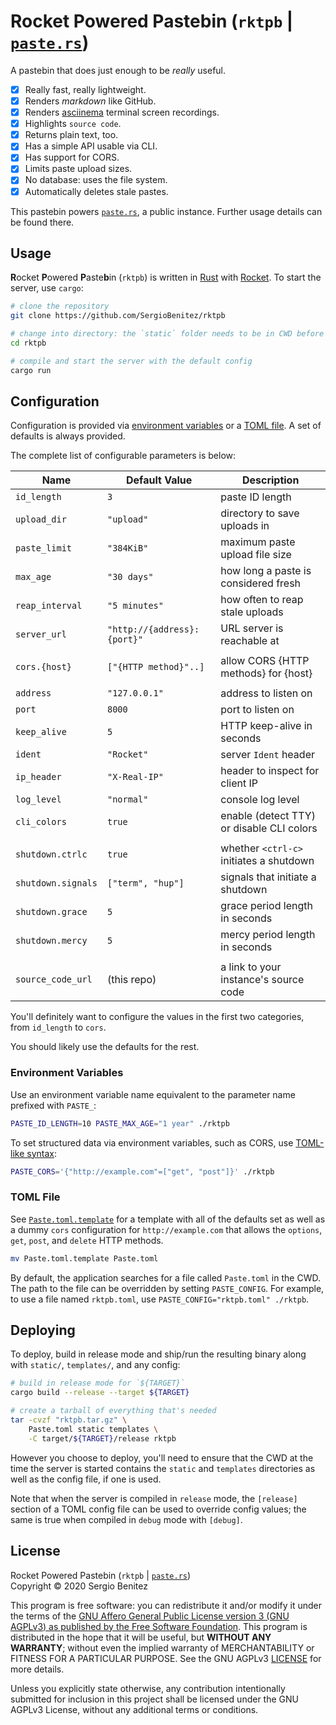 # Rocket Powered Pastebin (`rktpb` | [`paste.rs`])

A pastebin that does just enough to be _really_ useful.

  - [x] Really fast, really lightweight.
  - [x] Renders _markdown_ like GitHub.
  - [x] Renders [asciinema](https://asciinema.org) terminal screen recordings.
  - [x] Highlights `source code`.
  - [x] Returns plain text, too.
  - [x] Has a simple API usable via CLI.
  - [x] Has support for CORS.
  - [x] Limits paste upload sizes.
  - [x] No database: uses the file system.
  - [x] Automatically deletes stale pastes.

This pastebin powers [`paste.rs`], a public instance. Further usage details can
be found there.

[`paste.rs`]: https://paste.rs

## Usage

**R**ocket **P**owered **P**aste**b**in (`rktpb`) is written in
[Rust](https://rust-lang.org) with [Rocket](https://rocket.rs). To start the
server, use `cargo`:

```sh
# clone the repository
git clone https://github.com/SergioBenitez/rktpb

# change into directory: the `static` folder needs to be in CWD before running
cd rktpb

# compile and start the server with the default config
cargo run
```

## Configuration

Configuration is provided via [environment variables](#environment-variables) or
a [TOML file](#toml-file). A set of defaults is always provided.

The complete list of configurable parameters is below:

| Name               | Default Value               | Description                               |
|--------------------|-----------------------------|-------------------------------------------|
| `id_length`        | `3`                         | paste ID length
| `upload_dir`       | `"upload"`                  | directory to save uploads in              |
| `paste_limit`      | `"384KiB"`                  | maximum paste upload file size            |
| `max_age`          | `"30 days"`                 | how long a paste is considered fresh      |
| `reap_interval`    | `"5 minutes"`               | how often to reap stale uploads           |
| `server_url`       | `"http://{address}:{port}"` | URL server is reachable at                |
|                    |                             |                                           |
| `cors.{host}`      | `["{HTTP method}"..]`       | allow CORS {HTTP methods} for {host}      |
|                    |                             |                                           |
| `address`          | `"127.0.0.1"`               | address to listen on                      |
| `port`             | `8000`                      | port to listen on                         |
| `keep_alive`       | `5`                         | HTTP keep-alive in seconds                |
| `ident`            | `"Rocket"`                  | server `Ident` header                     |
| `ip_header`        | `"X-Real-IP"`               | header to inspect for client IP           |
| `log_level`        | `"normal"`                  | console log level                         |
| `cli_colors`       | `true`                      | enable (detect TTY) or disable CLI colors |
|                    |                             |                                           |
| `shutdown.ctrlc`   | `true`                      | whether `<ctrl-c>` initiates a shutdown   |
| `shutdown.signals` | `["term", "hup"]`           | signals that initiate a shutdown          |
| `shutdown.grace`   | `5`                         | grace period length in seconds            |
| `shutdown.mercy`   | `5`                         | mercy period length in seconds            |
|                    |                             |                                           |
| `source_code_url`  | (this repo)                 | a link to your instance's source code     |

You'll definitely want to configure the values in the first two categories, from
`id_length` to `cors`.

You should likely use the defaults for the rest.

### Environment Variables

Use an environment variable name equivalent to the parameter name prefixed with
`PASTE_`:

```sh
PASTE_ID_LENGTH=10 PASTE_MAX_AGE="1 year" ./rktpb
```

To set structured data via environment variables, such as CORS, use [TOML-like
syntax](https://docs.rs/figment/latest/figment/providers/struct.Env.html):

```sh
PASTE_CORS='{"http://example.com"=["get", "post"]}' ./rktpb
```

### TOML File

See [`Paste.toml.template`](Paste.toml.template) for a template with all of the
defaults set as well as a dummy `cors` configuration for `http://example.com`
that allows the `options`, `get`, `post`, and `delete` HTTP methods.

```sh
mv Paste.toml.template Paste.toml
```

By default, the application searches for a file called `Paste.toml` in the CWD.
The path to the file can be overridden by setting `PASTE_CONFIG`. For example,
to use a file named `rktpb.toml`, use `PASTE_CONFIG="rktpb.toml" ./rktpb`.

## Deploying

To deploy, build in release mode and ship/run the resulting binary along with
`static/`, `templates/`, and any config:

```sh
# build in release mode for `${TARGET}`
cargo build --release --target ${TARGET}

# create a tarball of everything that's needed
tar -cvzf "rktpb.tar.gz" \
    Paste.toml static templates \
    -C target/${TARGET}/release rktpb
```

However you choose to deploy, you'll need to ensure that the CWD at the time the
server is started contains the `static` and `templates` directories as well as
the config file, if one is used.

Note that when the server is compiled in `release` mode, the `[release]` section
of a TOML config file can be used to override config values; the same is true
when compiled in `debug` mode with `[debug]`.

## License

Rocket Powered Pastebin (`rktpb` | [`paste.rs`])  
Copyright © 2020 Sergio Benitez

This program is free software: you can redistribute it and/or modify it under
the terms of the [GNU Affero General Public License version 3 (GNU AGPLv3) as
published by the Free Software
Foundation](https://www.gnu.org/licenses/agpl-3.0.en.html#license-text). This
program is distributed in the hope that it will be useful, but **WITHOUT ANY
WARRANTY**; without even the implied warranty of MERCHANTABILITY or FITNESS FOR
A PARTICULAR PURPOSE. See the GNU AGPLv3 [LICENSE](LICENSE) for more details.

Unless you explicitly state otherwise, any contribution intentionally submitted
for inclusion in this project shall be licensed under the GNU AGPLv3 License,
without any additional terms or conditions.
